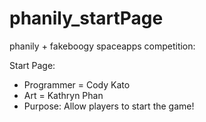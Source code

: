 # phanily_startPage

phanily + fakeboogy
spaceapps competition:


Start Page:
  - Programmer = Cody Kato
  - Art = Kathryn Phan
  - Purpose: Allow players to start the game!
